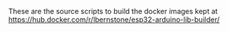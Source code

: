 These are the source scripts to build the docker images kept at https://hub.docker.com/r/lbernstone/esp32-arduino-lib-builder/
